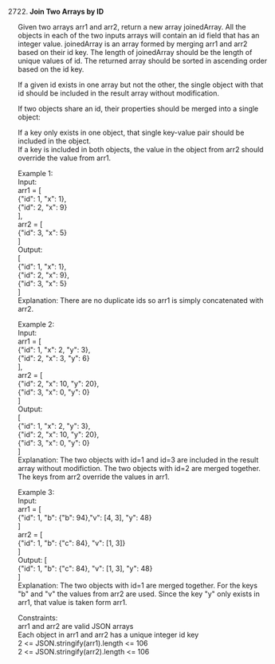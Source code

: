 2722. **Join Two Arrays by ID**

Given two arrays arr1 and arr2, return a new array joinedArray. All the objects in each of the two inputs arrays will contain an id field that has an integer value. joinedArray is an array formed by merging arr1 and arr2 based on their id key. The length of joinedArray should be the length of unique values of id. The returned array should be sorted in ascending order based on the id key.<br>

If a given id exists in one array but not the other, the single object with that id should be included in the result array without modification.<br>

If two objects share an id, their properties should be merged into a single object:<br>

If a key only exists in one object, that single key-value pair should be included in the object.<br>
If a key is included in both objects, the value in the object from arr2 should override the value from arr1.<br>
 

Example 1:<br>
Input: <br>
arr1 = [<br>
    {"id": 1, "x": 1},<br>
    {"id": 2, "x": 9}<br>
], <br>
arr2 = [<br>
    {"id": 3, "x": 5}<br>
]<br>
Output: <br>
[<br>
    {"id": 1, "x": 1},<br>
    {"id": 2, "x": 9},<br>
    {"id": 3, "x": 5}<br>
]<br>
Explanation: There are no duplicate ids so arr1 is simply concatenated with arr2.<br>

Example 2:<br>
Input: <br>
arr1 = [<br>
    {"id": 1, "x": 2, "y": 3},<br>
    {"id": 2, "x": 3, "y": 6}<br>
], <br>
arr2 = [<br>
    {"id": 2, "x": 10, "y": 20},<br>
    {"id": 3, "x": 0, "y": 0}<br>
]<br>
Output: <br>
[<br>
    {"id": 1, "x": 2, "y": 3},<br>
    {"id": 2, "x": 10, "y": 20},<br>
    {"id": 3, "x": 0, "y": 0}<br>
]<br>
Explanation: The two objects with id=1 and id=3 are included in the result array without modifiction. The two objects with id=2 are merged together. The keys from arr2 override the values in arr1.<br>

Example 3:<br>
Input: <br>
arr1 = [<br>
    {"id": 1, "b": {"b": 94},"v": [4, 3], "y": 48}<br>
]<br>
arr2 = [<br>
    {"id": 1, "b": {"c": 84}, "v": [1, 3]}<br>
]<br>
Output: [<br>
    {"id": 1, "b": {"c": 84}, "v": [1, 3], "y": 48}<br>
]<br>
Explanation: The two objects with id=1 are merged together. For the keys "b" and "v" the values from arr2 are used. Since the key "y" only exists in arr1, that value is taken form arr1.<br>

Constraints:<br>
arr1 and arr2 are valid JSON arrays<br>
Each object in arr1 and arr2 has a unique integer id key<br>
2 <= JSON.stringify(arr1).length <= 106<br>
2 <= JSON.stringify(arr2).length <= 106
